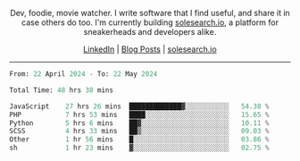<p align="center">Dev, foodie, movie watcher. I write software that I find useful, and share it in case others do too. I'm currently building <a href="https://solesearch.io">solesearch.io</a>, a platform for sneakerheads and developers alike.</p>
<p align="center">
  <a href="https://www.linkedin.com/in/peter-rauscher">LinkedIn</a>
  |
  <a href="https://dev.to/peterrauscher">Blog Posts</a>
  |
  <a href="https://solesearch.io">solesearch.io</a>
</p>
<hr/>
<!--START_SECTION:waka-->

```python
From: 22 April 2024 - To: 22 May 2024

Total Time: 48 hrs 30 mins

JavaScript    27 hrs 26 mins  █████████████▓░░░░░░░░░░░   54.38 %
PHP           7 hrs 53 mins   ████░░░░░░░░░░░░░░░░░░░░░   15.65 %
Python        5 hrs 6 mins    ██▓░░░░░░░░░░░░░░░░░░░░░░   10.11 %
SCSS          4 hrs 33 mins   ██▒░░░░░░░░░░░░░░░░░░░░░░   09.03 %
Other         1 hr 56 mins    █░░░░░░░░░░░░░░░░░░░░░░░░   03.86 %
sh            1 hr 23 mins    ▓░░░░░░░░░░░░░░░░░░░░░░░░   02.75 %
```

<!--END_SECTION:waka-->
